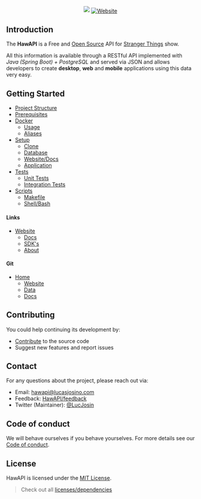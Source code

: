 <div align="center">

<img src="https://user-images.githubusercontent.com/76869974/213164214-0d304263-3f40-44fb-827d-dcd21bb0f2ae.png"/>

<a href="https://hawapi.theproject.id">
    <img align="center" alt="Website" src="https://shields.io/badge/WEBSITE-HAWAPI.THEPROJECT.ID-%23290606?style=for-the-badge&labelColor=%23290606">
</a>

</div>

## Introduction

The **HawAPI** is a Free and <a href="https://github.com/HawAPI/" target="_blank">Open Source</a> API
for <a href="https://www.netflix.com/title/80057281" target="_blank">Stranger Things</a> show.

All this information is available through a RESTful API implemented with _Java (Spring Boot) + PostgreSQL_ and served
via JSON and allows developers to create **desktop**, **web** and **mobile** applications using this data very easy.

## Getting Started

- [Project Structure](GETTING-STARTED.md#project-structure)
- [Prerequisites](GETTING-STARTED.md#prerequisites)
- [Docker](GETTING-STARTED.md#docker)
    - [Usage](GETTING-STARTED.md#usage)
    - [Aliases](GETTING-STARTED.md#aliases)
- [Setup](GETTING-STARTED.md#setup)
    - [Clone](GETTING-STARTED.md#clone)
    - [Database](GETTING-STARTED.md#database)
    - [Website/Docs](GETTING-STARTED.md#websitedocs)
    - [Application](GETTING-STARTED.md#application)
- [Tests](GETTING-STARTED.md#tests)
    - [Unit Tests](GETTING-STARTED.md#unit-tests)
    - [Integration Tests](GETTING-STARTED.md#integration-tests)
- [Scripts](GETTING-STARTED.md#scripts)
    - [Makefile](GETTING-STARTED.md#makefile)
    - [Shell/Bash](GETTING-STARTED.md#shellbash)

#### Links

- [Website](https://hawapi.theproject.id)
    - [Docs](https://hawapi.theproject.id/docs)
    - [SDK's](https://hawapi.theproject.id/docs/sdks)
    - [About](https://hawapi.theproject.id/docs/about)

#### Git

- [Home](https://github.com/HawAPI)
    - [Website](https://github.com/HawAPI/website)
    - [Data](https://github.com/HawAPI/api-data)
    - [Docs](https://github.com/HawAPI/docs)

## Contributing

You could help continuing its development by:

- [Contribute](CONTRIBUTING.md) to the source code
- Suggest new features and report issues

## Contact

For any questions about the project, please reach out via:

- Email: [hawapi@lucasjosino.com](mailto:hawapi@lucasjosino.com)
- Feedback: [HawAPI/feedback](https://github.com/orgs/HawAPI/discussions)
- Twitter (Maintainer): [@LucJosin](https://twitter.com/LucJosin)

## Code of conduct

We will behave ourselves if you behave yourselves. For more details see our
[Code of conduct](CODE_OF_CONDUCT.md).

## License

HawAPI is licensed under the [MIT License](LICENSE).

> Check out all [licenses/dependencies](https://hawapi.theproject.id/docs/about#licenses)

